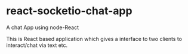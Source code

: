 # react-socketio-chat-app
A chat App using node-React


This is React based application which gives a interface to two clients to interact/chat via text etc.
